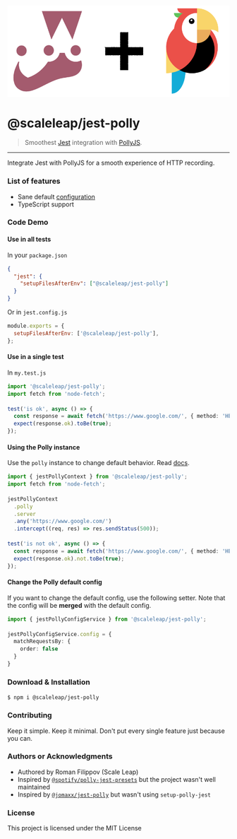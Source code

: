 ![](./docs/assets/logo.png)

@scaleleap/jest-polly
=======================================

> Smoothest [Jest](https://github.com/facebook/jest) integration with [PollyJS](https://github.com/Netflix/pollyjs/).

* * *

Integrate Jest with PollyJS for a smooth experience of HTTP recording.

### List of features

 * Sane default [configuration](./src/config.ts)
 * TypeScript support

### Code Demo

#### Use in all tests

In your `package.json`

```json
{
  "jest": {
    "setupFilesAfterEnv": ["@scaleleap/jest-polly"]
  }
}
```

Or in `jest.config.js`

```js
module.exports = {
  setupFilesAfterEnv: ['@scaleleap/jest-polly'],
};
```

#### Use in a single test

In `my.test.js`

```ts
import '@scaleleap/jest-polly';
import fetch from 'node-fetch';

test('is ok', async () => {
  const response = await fetch('https://www.google.com/', { method: 'HEAD' });
  expect(response.ok).toBe(true);
});
```

#### Using the Polly instance

Use the `polly` instance to change default behavior. Read [docs](https://netflix.github.io/pollyjs/#/api).

```ts
import { jestPollyContext } from '@scaleleap/jest-polly';
import fetch from 'node-fetch';

jestPollyContext
  .polly
  .server
  .any('https://www.google.com/')
  .intercept((req, res) => res.sendStatus(500));

test('is not ok', async () => {
  const response = await fetch('https://www.google.com/', { method: 'HEAD' });
  expect(response.ok).not.toBe(true);
});
```

#### Change the Polly default config

If you want to change the default config, use the following setter. Note that the config will
be **merged** with the default config.

```ts
import { jestPollyConfigService } from '@scaleleap/jest-polly';

jestPollyConfigService.config = {
  matchRequestsBy: {
    order: false
  }
}
```

### Download & Installation

```shell
$ npm i @scaleleap/jest-polly
```

### Contributing

Keep it simple. Keep it minimal. Don't put every single feature just because you can.

### Authors or Acknowledgments

* Authored by Roman Filippov (Scale Leap)
* Inspired by [`@spotify/polly-jest-presets`](https://github.com/spotify/polly-jest-presets) but the project wasn't well maintained
* Inspired by [`@jomaxx/jest-polly`](https://github.com/jomaxx/jest-polly) but wasn't using `setup-polly-jest`

### License

This project is licensed under the MIT License
